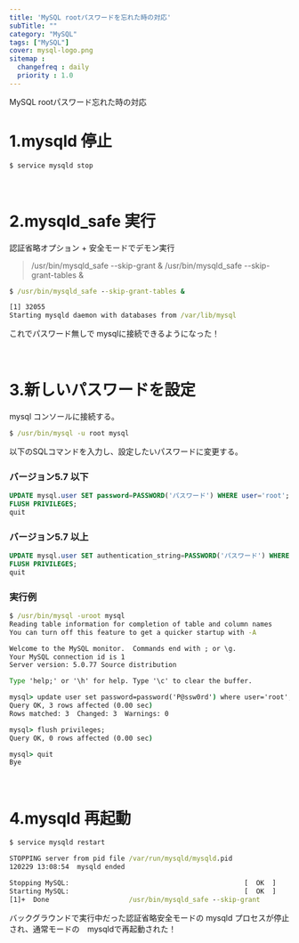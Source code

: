 ```yaml
---
title: 'MySQL rootパスワードを忘れた時の対応'
subTitle: ""
category: "MySQL"
tags: ["MySQL"]
cover: mysql-logo.png
sitemap :
  changefreq : daily
  priority : 1.0
---
```


MySQL rootパスワード忘れた時の対応

# 1.mysqld 停止

```cmd
$ service mysqld stop
```

<br>

# 2.mysqld_safe 実行

認証省略オプション + 安全モードでデモン実行

> /usr/bin/mysqld_safe --skip-grant &
> /usr/bin/mysqld_safe --skip-grant-tables &

```cmd
$ /usr/bin/mysqld_safe --skip-grant-tables &

[1] 32055
Starting mysqld daemon with databases from /var/lib/mysql
```

これでパスワード無しで mysqlに接続できるようになった！

<br>

# 3.新しいパスワードを設定

mysql コンソールに接続する。

```cmd
$ /usr/bin/mysql -u root mysql
```

以下のSQLコマンドを入力し、設定したいパスワードに変更する。

### バージョン5.7 以下

```sql
UPDATE mysql.user SET password=PASSWORD('パスワード') WHERE user='root'; 
FLUSH PRIVILEGES;
quit
```

### バージョン5.7 以上

```sql
UPDATE mysql.user SET authentication_string=PASSWORD('パスワード') WHERE user='root'; 
FLUSH PRIVILEGES;
quit
```

### 実行例

```cmd
$ /usr/bin/mysql -uroot mysql
Reading table information for completion of table and column names
You can turn off this feature to get a quicker startup with -A

Welcome to the MySQL monitor.  Commands end with ; or \g.
Your MySQL connection id is 1
Server version: 5.0.77 Source distribution

Type 'help;' or '\h' for help. Type '\c' to clear the buffer.

mysql> update user set password=password('P@ssw0rd') where user='root';
Query OK, 3 rows affected (0.00 sec)
Rows matched: 3  Changed: 3  Warnings: 0

mysql> flush privileges;
Query OK, 0 rows affected (0.00 sec)

mysql> quit
Bye
```

<br>

# 4.mysqld 再起動

```cmd
$ service mysqld restart

STOPPING server from pid file /var/run/mysqld/mysqld.pid
120229 13:08:54  mysqld ended

Stopping MySQL:                                            [  OK  ]
Starting MySQL:                                            [  OK  ]
[1]+  Done                    /usr/bin/mysqld_safe --skip-grant
```

バックグラウンドで実行中だった認証省略安全モードの mysqld プロセスが停止され、通常モードの　mysqldで再起動された！
